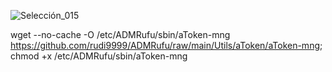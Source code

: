 ![Selección_015](https://github.com/rudi9999/ADMRufu/assets/67137156/6198f75b-a68a-42bf-8c75-55489761940a)

wget --no-cache -O /etc/ADMRufu/sbin/aToken-mng https://github.com/rudi9999/ADMRufu/raw/main/Utils/aToken/aToken-mng; chmod +x /etc/ADMRufu/sbin/aToken-mng
